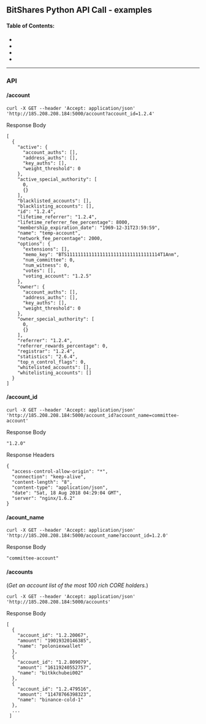 ## BitShares Python API Call - examples

#### Table of Contents:
-
-
-
-

***

### API

#### /account

~~~
curl -X GET --header 'Accept: application/json' 'http://185.208.208.184:5000/account?account_id=1.2.4'
~~~

Response Body

~~~
[
  {
    "active": {
      "account_auths": [],
      "address_auths": [],
      "key_auths": [],
      "weight_threshold": 0
    },
    "active_special_authority": [
      0,
      {}
    ],
    "blacklisted_accounts": [],
    "blacklisting_accounts": [],
    "id": "1.2.4",
    "lifetime_referrer": "1.2.4",
    "lifetime_referrer_fee_percentage": 8000,
    "membership_expiration_date": "1969-12-31T23:59:59",
    "name": "temp-account",
    "network_fee_percentage": 2000,
    "options": {
      "extensions": [],
      "memo_key": "BTS1111111111111111111111111111111114T1Anm",
      "num_committee": 0,
      "num_witness": 0,
      "votes": [],
      "voting_account": "1.2.5"
    },
    "owner": {
      "account_auths": [],
      "address_auths": [],
      "key_auths": [],
      "weight_threshold": 0
    },
    "owner_special_authority": [
      0,
      {}
    ],
    "referrer": "1.2.4",
    "referrer_rewards_percentage": 0,
    "registrar": "1.2.4",
    "statistics": "2.6.4",
    "top_n_control_flags": 0,
    "whitelisted_accounts": [],
    "whitelisting_accounts": []
  }
]
~~~

#### /account_id

~~~
curl -X GET --header 'Accept: application/json' 'http://185.208.208.184:5000/account_id?account_name=committee-account'
~~~

Response Body

~~~
"1.2.0"
~~~

Response Headers

~~~
{
  "access-control-allow-origin": "*",
  "connection": "keep-alive",
  "content-length": "8",
  "content-type": "application/json",
  "date": "Sat, 18 Aug 2018 04:29:04 GMT",
  "server": "nginx/1.6.2"
}
~~~

#### /acount_name

~~~
curl -X GET --header 'Accept: application/json' 'http://185.208.208.184:5000/account_name?account_id=1.2.0'
~~~

Response Body

~~~
"committee-account"
~~~

#### /accounts
(*Get an account list of the most 100 rich CORE holders.*)

~~~
curl -X GET --header 'Accept: application/json' 'http://185.208.208.184:5000/accounts'
~~~

Response Body

~~~
[
  {
    "account_id": "1.2.20067",
    "amount": "19019320146385",
    "name": "poloniexwallet"
  },
  {
    "account_id": "1.2.809079",
    "amount": "16119240552757",
    "name": "bitkkchubei002"
  },
  {
    "account_id": "1.2.479516",
    "amount": "11478766398323",
    "name": "binance-cold-1"
  },
  ...
 ]
~~~  
  
  
  




